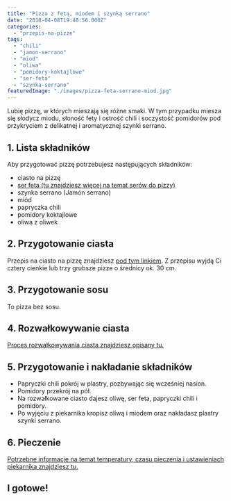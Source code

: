 ```yaml
---
title: "Pizza z fetą, miodem i szynką serrano"
date: "2018-04-08T19:48:56.000Z"
categories: 
  - "przepis-na-pizze"
tags: 
  - "chili"
  - "jamon-serrano"
  - "miod"
  - "oliwa"
  - "pomidory-koktajlowe"
  - "ser-feta"
  - "szynka-serrano"
featuredImage: "./images/pizza-feta-serrano-miod.jpg"
---
```


Lubię pizzę, w których mieszają się różne smaki. W tym przypadku miesza się słodycz miodu, słoność fety i ostrość chili i soczystość pomidorów pod przykryciem z delikatnej i aromatycznej szynki serrano.

## 1\. Lista składników

Aby przygotować pizzę potrzebujesz następujących składników:

- ciasto na pizzę
- <a title="Ser do pizzy" href="/jaki-ser-wybrac-do-pizzy/" target="_blank" rel="noopener">ser feta (tu znajdziesz więcej na temat serów do pizzy)</a>
- szynka serrano (Jamón serrano)
- miód
- papryczka chili
- pomidory koktajlowe
- oliwa z oliwek

## 2\. Przygotowanie ciasta

Przepis na ciasto na pizzę znajdziesz <a title="Przepis na ciasto podstawowe" href="/przepis-na-ciasto-na-pizze/" target="_blank" rel="noopener">pod tym linkiem</a>. Z przepisu wyjdą Ci cztery cienkie lub trzy grubsze pizze o średnicy ok. 30 cm.

## 3\. Przygotowanie sosu

To pizza bez sosu.

## 4\. Rozwałkowywanie ciasta

<a title="Rozwałkowywanie ciasta" href="/jak-walkowac-ciasto-pizzy/" target="_blank" rel="noopener">Proces rozwałkowywania ciasta znajdziesz opisany tu.</a>

## 5\. Przygotowanie i nakładanie składników

- Papryczki chili pokrój w plastry, pozbywając się wcześniej nasion.
- Pomidory przekrój na pół.
- Na rozwałkowane ciasto dajesz oliwę, ser feta, papryczki chili i pomidory.
- Po wyjęciu z piekarnika kropisz oliwą i miodem oraz nakładasz plastry szynki serrano.

## 6\. Pieczenie

<a title="Jak ustawić piekarnik do pieczenia pizzy" href="/jak-ustawic-piekarnik-pieczenia-pizzy/" target="_blank" rel="noopener">Potrzebne informacje na temat temperatury, czasu pieczenia i ustawieniach piekarnika znajdziesz tu.</a>

## I gotowe!
